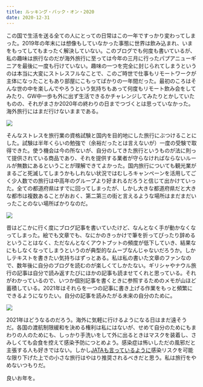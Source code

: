 ```yaml
---
title: ルッキング・バック・オン・2020
date: 2020-12-31
---
```


この国で生活を送る全ての人にとっての日常はこの一年ですっかり変わってしまった。2019年の年末には想像もしていなかった事態に世界は飲み込まれ、いまをもってしてもまったく解決していない。このブログでも何度も書いているが、私の趣味は旅行なのだが海外旅行に至っては今年の三月に行ったパプアニューギニアを最後に一度も行けていない。趣味の一つを完全に封じられてしまうというのは本当に大変にストレスフルなことで、このご時世で仕事もリモートワークが主体になったこともあり部屋にこもってばかりの一年間だった。最初のころはそんな世の中を楽しんでやろうという気持ちもあって何度もリモート飲み会をしてみたり、GW中一歩も外に出ず生活できるかチャレンジしてみたりとかしていたものの、それがまさか2020年の終わりの日までつづくとは思っていなかった。海外旅行にはまだ行けないままである。

![](https://photos.smugmug.com/photos/i-kFL33Dj/0/842d3f7b/X5/i-kFL33Dj-X5.jpg)

そんなストレスを旅行業の資格試験と国内を目的地にした旅行にぶつけることにした。試験は半年くらいの勉強で（余裕だったとは言えないが）一度の受験で取得できた。使う機会は今の所ないが、自分のしてきた旅行というものが法に則って提供されている商品であり、それを提供する業者が守らなければならないルールが無数にあるということが理解できてよかった。国内旅行についても観光業がまるごと死滅してしまうかもしれない状況ではむしろキャンペーンを活用してごく少人数での旅行は中高年のグループより好まれるだろうと信じて出かけていった。全ての都道府県はすでに回ってしまったが、しかし大きな都道府県だと大きな都市は複数あることがおおく、第二第三の街と言えるような場所はまだまだいったことのない場所ばかりなのだ。

![](https://photos.smugmug.com/photos/i-MG5Khzb/0/de79b7f3/X5/i-MG5Khzb-X5.jpg)

昔はどこかに行く度にブログ記事を書いていたけど、なんとなく手が動かなくなってしまった。絵でも文章でも、なにかのきっかけで筆を折ってぴったり辞めるということはなく、ただなんとなくアウトプットの頻度が低下していき、結果なにもしなくなってしまうというのが典型的なムーブなんじゃないだろうか。しかしテキストを書きたい気持ちはずっとある。私は私の書いた文章のファンなので、数年後に自分のブログを読むのが楽しくてしかたない。ギリシャやナウル旅行の記事は自分で読み返すたびにほかの記事も読ませてくれと思っている。それがわかっているので、いつか個別記事を書くときに参照するためのメモが山ほど蓄積している。2021年はそれらを一つの記事に書き上げる作業をもっと頻繁にできるようになりたい。自分の記事を読みたがる未来の自分のために。

![](https://photos.smugmug.com/photos/i-PGBw8WN/0/ff05c5cf/X5/i-PGBw8WN-X5.jpg)

2021年はどうなるのだろう。海外に気軽に行けるようになる日はまだ遠そうだ。各国の渡航制限緩和を決める権利は私にはないが、せめて自分のためにもまわりの人のためにも、しっかり手洗いをして外に出るときはマスクを装着し、さみしくても会食を控えて感染予防につとめよう。感染症は怖いしただの風邪だと主張する人も好きではない。しかし[JATAも言っているように](https://goto.jata-net.or.jp/small-travel/)感染リスクを可能な限り下げた上での小さな旅行はやはり推奨されるべきだと思う。私は旅行をやめないつもりだ。


良いお年を。
